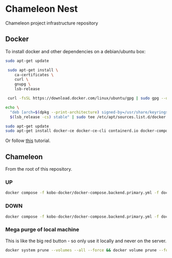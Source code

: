 # Chameleon Nest

Chameleon project infrastructure repository

## Docker

To install docker and other dependencies on a debian/ubuntu box:

```sh
sudo apt-get update

 sudo apt-get install \
    ca-certificates \
    curl \
    gnupg \
    lsb-release

 curl -fsSL https://download.docker.com/linux/ubuntu/gpg | sudo gpg --dearmor -o /usr/share/keyrings/docker-archive-keyring.gpg

echo \
  "deb [arch=$(dpkg --print-architecture) signed-by=/usr/share/keyrings/docker-archive-keyring.gpg] https://download.docker.com/linux/ubuntu \
  $(lsb_release -cs) stable" | sudo tee /etc/apt/sources.list.d/docker.list > /dev/null

sudo apt-get update
sudo apt-get install docker-ce docker-ce-cli containerd.io docker-compose-plugin docker-compose postgresql-client

```

Or follow [this](https://docs.docker.com/engine/install/ubuntu/) tutorial.

## Chameleon

From the root of this repository.

### UP

```sh
docker compose -f kobo-docker/docker-compose.backend.primary.yml -f docker-compose.backend.primary.override.yml up -d && docker compose -f kobo-docker/docker-compose.frontend.yml -f docker-compose.frontend.override.yml up -d
```

### DOWN

```sh
docker compose -f kobo-docker/docker-compose.backend.primary.yml -f docker-compose.backend.primary.override.yml down && docker compose -f kobo-docker/docker-compose.frontend.yml -f docker-compose.frontend.override.yml down
```

### Mega purge of local machine

This is like the big red button - so only use it locally and never on the server.

```sh
docker system prune --volumes --all --force && docker volume prune --force --filter all=1

```
